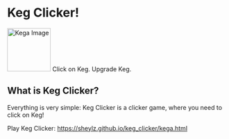 # Keg Clicker!

<img src="https://pet-eu.com/wp-content/uploads/2020/05/keg.png" alt="Kega Image" width="100"/>
Click on Keg. Upgrade Keg.

## What is Keg Clicker?


Everything is very simple: Keg Clicker is a clicker game, where you need to click on Keg!

Play Keg Clicker: https://sheylz.github.io/keg_clicker/kega.html
